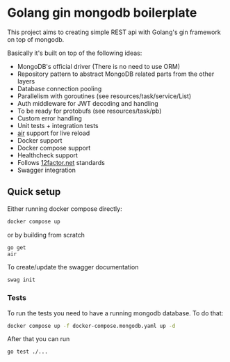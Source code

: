 # Golang gin mongodb boilerplate

This project aims to creating simple REST api with Golang's gin framework on top of mongodb.

Basically it's built on top of the following ideas:

- MongoDB's official driver (There is no need to use ORM)
- Repository pattern to abstract MongoDB related parts from the other layers
- Database connection pooling
- Parallelism with goroutines (see resources/task/service/List)
- Auth middleware for JWT decoding and handling
- To be ready for protobufs (see resources/task/pb)
- Custom error handling
- Unit tests + integration tests
- [air](https://github.com/cosmtrek/air) support for live reload
- Docker support
- Docker compose support
- Healthcheck support
- Follows [12factor.net](https://12factor.net) standards
- Swagger integration


## Quick setup

Either running docker compose directly: 

```bash
docker compose up
```

or by building from scratch

```bash
go get
air
```

To create/update the swagger documentation

```bash
swag init
```

### Tests

To run the tests you need to have a running mongodb database. To do that:

```bash
docker compose up -f docker-compose.mongodb.yaml up -d
````

After that you can run 
```bash
go test ./...
```
